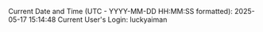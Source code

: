 Current Date and Time (UTC - YYYY-MM-DD HH:MM:SS formatted): 2025-05-17 15:14:48
Current User's Login: luckyaiman
